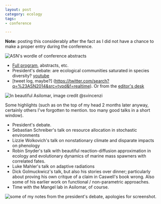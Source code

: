 ```yaml
---
layout: post
category: ecology
tags: 
- conference

---
```



**Note:** posting this considerably after the fact as I did not have a chance to make a proper entry during the conference.  


![ASN's wordle of conference abstracts](https://pbs.twimg.com/media/BVCAYS7CQAA198y.jpg)

- [Full program](http://t.co/P3pJ66g5jA), abstracts, etc.  
- President's debate: are ecological communities saturated in species diversity? [youtube](http://t.co/8NOGWwQaRD)
- [tweet log, maybe?] (https://twitter.com/search?q=%23ASN2014&src=typd&f=realtime). Or from the [editor's desk](http://comments.amnat.org/2014/02/tweets-of-asilomar-asn2014.html)

![In beautiful Asilomar, image credit @svincenzi](https://twitter.com/svincenzi/status/423265712908406784/photo/1/large)

Some highlights (such as on the top of my head 2 months later anyway, certainly others I've forgotten to mention. too many good talks in a short window).  

- President's debate. 
- Sebastian Schreiber's talk on resource allocation in stochastic environments
- Lizzie Wolkovich's talk on nonstationary climate and disparate impacts on phenology
- Robin Snyder's talk with beautiful reaction-diffusion approximation in ecology and evolutionary dynamics of marine mass spawners with correlated fates.
- Luke Mahler's talk on adaptive radiations
- Dick Golmuckwicz's talk, but also his stories over dinner; particularly about proving his own critque of a claim in Caswell's book wrong. Also some of his earlier work on functional / non-parametric approaches.   
- Time with the Mangel lab in Asilomar, of course.  
 

![some of my notes from the president's debate, apologies for screenshot.](http://farm4.staticflickr.com/3790/13109212075_340afd4a56_b.jpg)

